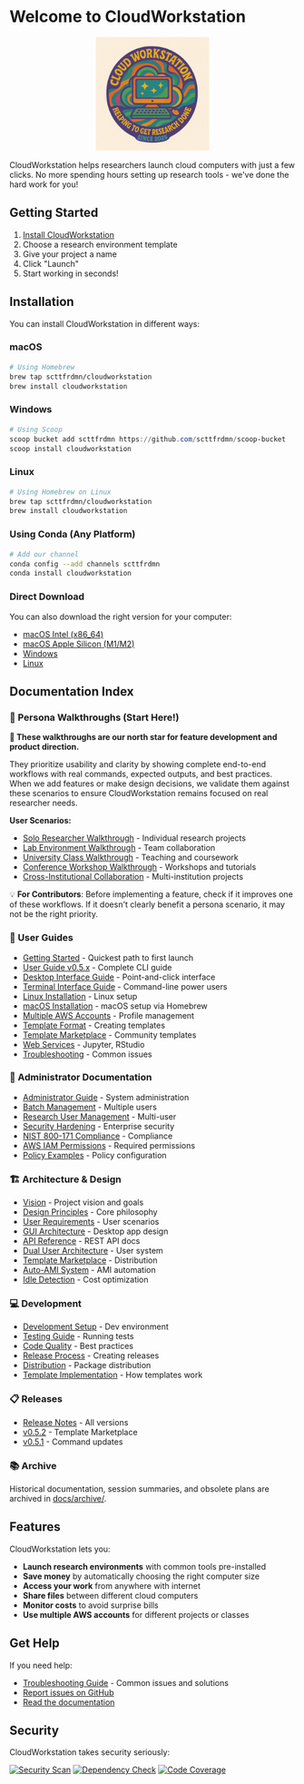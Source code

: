 # Welcome to CloudWorkstation

<p align="center">
  <img src="images/cloudworkstation.png" alt="CloudWorkstation Logo" width="200">
</p>

CloudWorkstation helps researchers launch cloud computers with just a few clicks. No more spending hours setting up research tools - we've done the hard work for you!

## Getting Started

1. [Install CloudWorkstation](#installation)
2. Choose a research environment template
3. Give your project a name
4. Click "Launch"
5. Start working in seconds!

## Installation

You can install CloudWorkstation in different ways:

### macOS

```bash
# Using Homebrew
brew tap scttfrdmn/cloudworkstation
brew install cloudworkstation
```

### Windows

```powershell
# Using Scoop
scoop bucket add scttfrdmn https://github.com/scttfrdmn/scoop-bucket
scoop install cloudworkstation
```

### Linux

```bash
# Using Homebrew on Linux
brew tap scttfrdmn/cloudworkstation
brew install cloudworkstation
```

### Using Conda (Any Platform)

```bash
# Add our channel
conda config --add channels scttfrdmn
conda install cloudworkstation
```

### Direct Download

You can also download the right version for your computer:

- [macOS Intel (x86_64)](https://github.com/scttfrdmn/cloudworkstation/releases/latest/download/cloudworkstation-darwin-amd64.tar.gz)
- [macOS Apple Silicon (M1/M2)](https://github.com/scttfrdmn/cloudworkstation/releases/latest/download/cloudworkstation-darwin-arm64.tar.gz)
- [Windows](https://github.com/scttfrdmn/cloudworkstation/releases/latest/download/cloudworkstation-windows-amd64.zip)
- [Linux](https://github.com/scttfrdmn/cloudworkstation/releases/latest/download/cloudworkstation-linux-amd64.tar.gz)

## Documentation Index

### 👥 Persona Walkthroughs (Start Here!)

**🎯 These walkthroughs are our north star for feature development and product direction.**

They prioritize usability and clarity by showing complete end-to-end workflows with real commands, expected outputs, and best practices. When we add features or make design decisions, we validate them against these scenarios to ensure CloudWorkstation remains focused on real researcher needs.

**User Scenarios:**

- [Solo Researcher Walkthrough](USER_SCENARIOS/01_SOLO_RESEARCHER_WALKTHROUGH.md) - Individual research projects
- [Lab Environment Walkthrough](USER_SCENARIOS/02_LAB_ENVIRONMENT_WALKTHROUGH.md) - Team collaboration
- [University Class Walkthrough](USER_SCENARIOS/03_UNIVERSITY_CLASS_WALKTHROUGH.md) - Teaching and coursework
- [Conference Workshop Walkthrough](USER_SCENARIOS/04_CONFERENCE_WORKSHOP_WALKTHROUGH.md) - Workshops and tutorials
- [Cross-Institutional Collaboration](USER_SCENARIOS/05_CROSS_INSTITUTIONAL_COLLABORATION_WALKTHROUGH.md) - Multi-institution projects

💡 **For Contributors**: Before implementing a feature, check if it improves one of these workflows. If it doesn't clearly benefit a persona scenario, it may not be the right priority.

### 🚀 User Guides

- [Getting Started](user-guides/ZERO_SETUP_GUIDE.md) - Quickest path to first launch
- [User Guide v0.5.x](user-guides/USER_GUIDE_v0.5.x.md) - Complete CLI guide
- [Desktop Interface Guide](user-guides/GUI_USER_GUIDE.md) - Point-and-click interface
- [Terminal Interface Guide](user-guides/TUI_USER_GUIDE.md) - Command-line power users
- [Linux Installation](user-guides/LINUX_INSTALLATION.md) - Linux setup
- [macOS Installation](user-guides/MACOS_INSTALLATION.md) - macOS setup via Homebrew
- [Multiple AWS Accounts](user-guides/MULTI_PROFILE_GUIDE.md) - Profile management
- [Template Format](user-guides/TEMPLATE_FORMAT.md) - Creating templates
- [Template Marketplace](user-guides/TEMPLATE_MARKETPLACE_USER_GUIDE.md) - Community templates
- [Web Services](user-guides/WEB_SERVICES_INTEGRATION_GUIDE.md) - Jupyter, RStudio
- [Troubleshooting](user-guides/TROUBLESHOOTING.md) - Common issues

### 🔧 Administrator Documentation

- [Administrator Guide](admin-guides/ADMINISTRATOR_GUIDE.md) - System administration
- [Batch Management](admin-guides/BATCH_INVITATION_GUIDE.md) - Multiple users
- [Research User Management](admin-guides/RESEARCH_USER_MANAGEMENT_GUIDE.md) - Multi-user
- [Security Hardening](admin-guides/SECURITY_HARDENING_GUIDE.md) - Enterprise security
- [NIST 800-171 Compliance](admin-guides/NIST_800_171_COMPLIANCE.md) - Compliance
- [AWS IAM Permissions](admin-guides/AWS_IAM_PERMISSIONS.md) - Required permissions
- [Policy Examples](admin-guides/BASIC_POLICY_EXAMPLES.md) - Policy configuration

### 🏗️ Architecture & Design

- [Vision](VISION.md) - Project vision and goals
- [Design Principles](DESIGN_PRINCIPLES.md) - Core philosophy
- [User Requirements](USER_REQUIREMENTS.md) - User scenarios
- [GUI Architecture](architecture/GUI_ARCHITECTURE.md) - Desktop app design
- [API Reference](architecture/DAEMON_API_REFERENCE.md) - REST API docs
- [Dual User Architecture](architecture/DUAL_USER_ARCHITECTURE.md) - User system
- [Template Marketplace](architecture/TEMPLATE_MARKETPLACE_ARCHITECTURE.md) - Distribution
- [Auto-AMI System](architecture/AUTO_AMI_SYSTEM.md) - AMI automation
- [Idle Detection](architecture/IDLE_DETECTION.md) - Cost optimization

### 💻 Development

- [Development Setup](development/DEVELOPMENT_SETUP.md) - Dev environment
- [Testing Guide](development/TESTING.md) - Running tests
- [Code Quality](development/CODE_QUALITY_BEST_PRACTICES.md) - Best practices
- [Release Process](development/RELEASE_PROCESS.md) - Creating releases
- [Distribution](development/DISTRIBUTION.md) - Package distribution
- [Template Implementation](development/TEMPLATE_SYSTEM_IMPLEMENTATION.md) - How templates work

### 📋 Releases

- [Release Notes](releases/RELEASE_NOTES.md) - All versions
- [v0.5.2](releases/RELEASE_NOTES_v0.5.2.md) - Template Marketplace
- [v0.5.1](releases/RELEASE_NOTES_v0.5.1.md) - Command updates

### 📚 Archive

Historical documentation, session summaries, and obsolete plans are archived in [docs/archive/](archive/README.md).

## Features

CloudWorkstation lets you:

- **Launch research environments** with common tools pre-installed
- **Save money** by automatically choosing the right computer size
- **Access your work** from anywhere with internet
- **Share files** between different cloud computers
- **Monitor costs** to avoid surprise bills
- **Use multiple AWS accounts** for different projects or classes

## Get Help

If you need help:

- [Troubleshooting Guide](TROUBLESHOOTING.md) - Common issues and solutions
- [Report issues on GitHub](https://github.com/scttfrdmn/cloudworkstation/issues)
- [Read the documentation](https://cloudworkstation.io/docs)

## Security

CloudWorkstation takes security seriously:

[![Security Scan](https://img.shields.io/badge/Security%20Scan-Passing-brightgreen)](https://github.com/scttfrdmn/cloudworkstation/actions)
[![Dependency Check](https://img.shields.io/badge/Dependencies-No%20Known%20Vulnerabilities-brightgreen)](https://github.com/scttfrdmn/cloudworkstation/actions)
[![Code Coverage](https://img.shields.io/badge/Code%20Coverage-87%25-brightgreen)](https://github.com/scttfrdmn/cloudworkstation/actions)